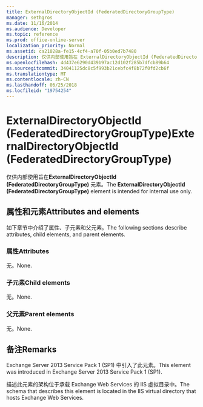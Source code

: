 ```yaml
---
title: ExternalDirectoryObjectId (FederatedDirectoryGroupType)
manager: sethgros
ms.date: 11/16/2014
ms.audience: Developer
ms.topic: reference
ms.prod: office-online-server
localization_priority: Normal
ms.assetid: ca21028a-fe15-4cf4-a70f-05b0ed7b7480
description: 仅供内部使用旨在 ExternalDirectoryObjectId (FederatedDirectoryGroupType) 元素。
ms.openlocfilehash: 4d437e6290d439b97ac12d102f285b7dfcb89b64
ms.sourcegitcommit: 34041125dc8c5f993b21cebfc4f8b72f0fd2cb6f
ms.translationtype: MT
ms.contentlocale: zh-CN
ms.lasthandoff: 06/25/2018
ms.locfileid: "19754254"
---
```

# <a name="externaldirectoryobjectid-federateddirectorygrouptype"></a><span data-ttu-id="e0772-103">ExternalDirectoryObjectId (FederatedDirectoryGroupType)</span><span class="sxs-lookup"><span data-stu-id="e0772-103">ExternalDirectoryObjectId (FederatedDirectoryGroupType)</span></span>

<span data-ttu-id="e0772-104">仅供内部使用旨在**ExternalDirectoryObjectId (FederatedDirectoryGroupType)** 元素。</span><span class="sxs-lookup"><span data-stu-id="e0772-104">The **ExternalDirectoryObjectId (FederatedDirectoryGroupType)** element is intended for internal use only.</span></span> 

## <a name="attributes-and-elements"></a><span data-ttu-id="e0772-105">属性和元素</span><span class="sxs-lookup"><span data-stu-id="e0772-105">Attributes and elements</span></span>

<span data-ttu-id="e0772-106">如下章节中介绍了属性、子元素和父元素。</span><span class="sxs-lookup"><span data-stu-id="e0772-106">The following sections describe attributes, child elements, and parent elements.</span></span>
  
### <a name="attributes"></a><span data-ttu-id="e0772-107">属性</span><span class="sxs-lookup"><span data-stu-id="e0772-107">Attributes</span></span>

<span data-ttu-id="e0772-108">无。</span><span class="sxs-lookup"><span data-stu-id="e0772-108">None.</span></span>
  
### <a name="child-elements"></a><span data-ttu-id="e0772-109">子元素</span><span class="sxs-lookup"><span data-stu-id="e0772-109">Child elements</span></span>

<span data-ttu-id="e0772-110">无。</span><span class="sxs-lookup"><span data-stu-id="e0772-110">None.</span></span>
  
### <a name="parent-elements"></a><span data-ttu-id="e0772-111">父元素</span><span class="sxs-lookup"><span data-stu-id="e0772-111">Parent elements</span></span>

<span data-ttu-id="e0772-112">无。</span><span class="sxs-lookup"><span data-stu-id="e0772-112">None.</span></span>
  
## <a name="remarks"></a><span data-ttu-id="e0772-113">备注</span><span class="sxs-lookup"><span data-stu-id="e0772-113">Remarks</span></span>

<span data-ttu-id="e0772-114">Exchange Server 2013 Service Pack 1 (SP1) 中引入了此元素。</span><span class="sxs-lookup"><span data-stu-id="e0772-114">This element was introduced in Exchange Server 2013 Service Pack 1 (SP1).</span></span>
  
<span data-ttu-id="e0772-115">描述此元素的架构位于承载 Exchange Web Services 的 IIS 虚拟目录中。</span><span class="sxs-lookup"><span data-stu-id="e0772-115">The schema that describes this element is located in the IIS virtual directory that hosts Exchange Web Services.</span></span>
  

